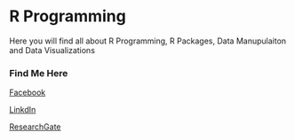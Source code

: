 # 													R Programming
Here you will find all about R Programming, R Packages, Data Manupulaiton and Data Visualizations
	
### Find Me Here
[Facebook](https://www.facebook.com/ridwan.ahmed.39589)

[LinkdIn](https://www.linkedin.com/in/md-ridwan-ahmed/)

[ResearchGate]( https://www.researchgate.net/profile/Md_Ahmed64 )
	
	
	